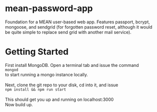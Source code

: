 # mean-password-app
Foundation for a MEAN user-based web app. Features passport, bcrypt, mongoose, and sendgrid (for forgotten password reset, although it would be quite simple to replace send grid with another mail service).

# Getting Started
First install MongoDB. Open a terminal tab and issue the command <br />
`mongod`<br /> 
to start running a mongo instance locally.<br /><br />
Next, clone the git repo to your disk, cd into it, and issue <br />
`npm install && npm run start`<br /><br />
This should get you up and running on localhost:3000<br />
Now build up.
